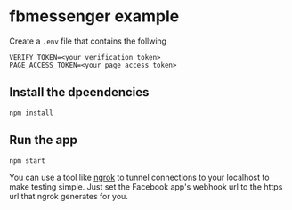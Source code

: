 # fbmessenger example

Create a `.env` file that contains the follwing

```
VERIFY_TOKEN=<your verification token>
PAGE_ACCESS_TOKEN=<your page access token>
```

## Install the dpeendencies

    npm install
    
## Run the app

    npm start

You can use a tool like [ngrok](https://ngrok.com/) to tunnel connections to your localhost to make testing simple. Just set the Facebook app's webhook url to the https url that ngrok generates for you.
